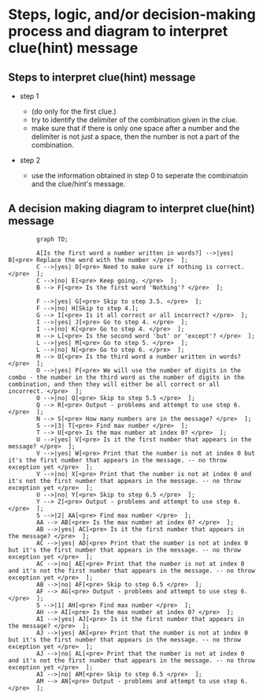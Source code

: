# Steps, logic, and/or decision-making process and diagram to interpret clue(hint) message

<!-- steps required to interpret the clue/hint's message - create a section steps using the following template: -->

## Steps to interpret clue(hint) message
<!-- create a list with syntax: step number. step description. -->
- step 1 
    - (do only for the first clue.)
    - try to identify the delimiter of the combination given in the clue.
    - make sure that if there is only one space after a number and the delimiter is not just a space, then the number is not a part of the combination.

- step 2
    - use the information obtained in step 0 to seperate the combinatoin and the clue/hint's message.
    
<!-- now come a sub-decision making prosess - to interpret the clue/hint's message -->

## A decision making diagram to interpret clue(hint) message
<!-- 
if first index of the message is a number, then skeip to step 6.

Step 1. Check if the first word of the message is a number written in words (e.g. one, two, three, etc.)
    - if yes, then repalce the word with the number.
    - if no, then skip to step 2.

Step 2. check if the first word is 'Nothing'
    - if yes, need to make sure if nothing is correct and go to step 3.5. 
    - if no, just keep going.

Step 3. if the first word is 'All'
    - if yes, skip to step 3.5. 
    - if no, then skip to step 4.

Step 3.5. check if it's all correct or all incorrect
    - if yes, then go to step 4.
    - if no, then go to step 4. 

Step 4. check if the second word is 'but' or 'except'
    - if either is in, go to step 5.
    - if neither is in, then go to step 6.

Step 5. check if the third word is a number written in words (e.g. one, two, three, etc.)
    - if yes, we will use the number of digits in the combo - the number in the third word as the number of digits in the combination, and then they will either be all correct or all incorrect.
    - if no, then skip to step 5.5

Step 5.5. output - problems and attempt to use step 6.
 
Step 6. check how many numbers are in the message - example of a message with 2 numbers '2.... 1....'
    - if 3 numbers, 
        - find max number 
            - for debug: if not at index 0
                - check if it's the first number that appears in the message
                    - if yes, print that the number is not at index 0 but it's the first number that appears in the message. -- no throw exception yet
                    - if no, print that the number is not at index 0 and it's not the first number that appears in the message. -- no throw exception yet
            - make sure the 2 other numbers add up to the max number
                - if yes, then max means the number of correct digits in the combination, and the other 2 numbers mean the number of digits that are correct and are correctly placed and the number of digits that are correct but are not correctly placed. now we need to identify which is which.
                    - for now, we will assume that the first number is the number of digits that are correct and are correctly placed and the second number is the number of digits that are correct but are not correctly placed.
                - if no, then throw exception.

use <pre>  to warp the text in the decision making diagram.
example: |maybe| E[<pre> A text that needs to be wrapped to another line </pre>  ];

-->


```mermaid
        graph TD;

        A[Is the first word a number written in words?] -->|yes| B[<pre> Replace the word with the number </pre>  ];
        C -->|yes| D[<pre> Need to make sure if nothing is correct. </pre>  ];
        C -->|no| E[<pre> Keep going. </pre>  ];
        B --> F[<pre> Is the first word 'Nothing'? </pre>  ];

        F -->|yes| G[<pre> Skip to step 3.5. </pre>  ];
        F -->|no| H[Skip to step 4.];
        G --> I[<pre> Is it all correct or all incorrect? </pre>  ];
        I -->|yes| J[<pre> Go to step 4. </pre>  ];
        I -->|no| K[<pre> Go to step 4. </pre>  ];
        H --> L[<pre> Is the second word 'but' or 'except'? </pre>  ];
        L -->|yes| M[<pre> Go to step 5. </pre>  ];
        L -->|no| N[<pre> Go to step 6. </pre>  ];
        M --> O[<pre> Is the third word a number written in words? </pre>  ];
        O -->|yes| P[<pre> We will use the number of digits in the combo - the number in the third word as the number of digits in the combination, and then they will either be all correct or all incorrect. </pre>  ];
        O -->|no| Q[<pre> Skip to step 5.5 </pre>  ];
        Q --> R[<pre> Output - problems and attempt to use step 6. </pre>  ];
        N --> S[<pre> How many numbers are in the message? </pre>  ];
        S -->|3| T[<pre> Find max number </pre>  ];
        T --> U[<pre> Is the max number at index 0? </pre>  ];
        U -->|yes| V[<pre> Is it the first number that appears in the message? </pre>  ];
        V -->|yes| W[<pre> Print that the number is not at index 0 but it's the first number that appears in the message. -- no throw exception yet </pre>  ];
        V -->|no| X[<pre> Print that the number is not at index 0 and it's not the first number that appears in the message. -- no throw exception yet </pre>  ];
        U -->|no| Y[<pre> Skip to step 6.5 </pre>  ];
        Y --> Z[<pre> Output - problems and attempt to use step 6. </pre>  ];
        S -->|2| AA[<pre> Find max number </pre>  ];
        AA --> AB[<pre> Is the max number at index 0? </pre>  ];
        AB -->|yes| AC[<pre> Is it the first number that appears in the message? </pre>  ];
        AC -->|yes| AD[<pre> Print that the number is not at index 0 but it's the first number that appears in the message. -- no throw exception yet </pre>  ];
        AC -->|no| AE[<pre> Print that the number is not at index 0 and it's not the first number that appears in the message. -- no throw exception yet </pre>  ];
        AB -->|no| AF[<pre> Skip to step 6.5 </pre>  ];
        AF --> AG[<pre> Output - problems and attempt to use step 6. </pre>  ];
        S -->|1| AH[<pre> Find max number </pre>  ];
        AH --> AI[<pre> Is the max number at index 0? </pre>  ];
        AI -->|yes| AJ[<pre> Is it the first number that appears in the message? </pre>  ];
        AJ -->|yes| AK[<pre> Print that the number is not at index 0 but it's the first number that appears in the message. -- no throw exception yet </pre>  ];
        AJ -->|no| AL[<pre> Print that the number is not at index 0 and it's not the first number that appears in the message. -- no throw exception yet </pre>  ];
        AI -->|no| AM[<pre> Skip to step 6.5 </pre>  ];
        AM --> AN[<pre> Output - problems and attempt to use step 6. </pre>  ];
```
</details>



